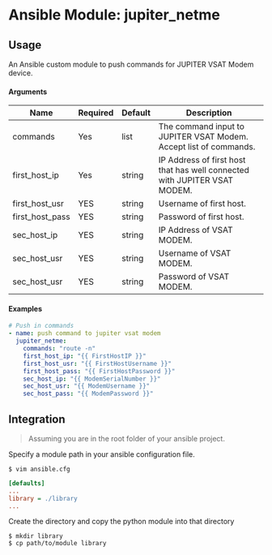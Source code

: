 # Ansible Module: jupiter_netme

## Usage

An Ansible custom module to push commands for JUPITER VSAT Modem device.

#### Arguments

| Name             | Required | Default | Description |
|------------------|----------|---------|-------------|
| commands         | Yes      | list    | The command input to JUPITER VSAT Modem. Accept list of commands.  |
| first_host_ip    | Yes      | string  | IP Address of first host that has well connected with JUPITER VSAT MODEM. |
| first_host_usr   | YES      | string  | Username of first host.  |
| first_host_pass  | YES      | string  | Password of first host.  |
| sec_host_ip      | YES      | string  | IP Address of VSAT MODEM.|
| sec_host_usr     | YES      | string  | Username of VSAT MODEM.  |
| sec_host_usr     | YES      | string  | Password of VSAT MODEM.  |

#### Examples

```yml
# Push in commands
- name: push command to jupiter vsat modem
  jupiter_netme:
    commands: "route -n"
    first_host_ip: "{{ FirstHostIP }}"
    first_host_usr: "{{ FirstHostUsername }}"
    first_host_pass: "{{ FirstHostPassword }}"
    sec_host_ip: "{{ ModemSerialNumber }}"
    sec_host_usr: "{{ ModemUsername }}"
    sec_host_pass: "{{ ModemPassword }}"
```

## Integration

> Assuming you are in the root folder of your ansible project.

Specify a module path in your ansible configuration file.

```shell
$ vim ansible.cfg
```
```ini
[defaults]
...
library = ./library
...
```

Create the directory and copy the python module into that directory

```shell
$ mkdir library
$ cp path/to/module library
```

